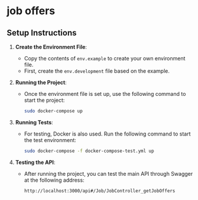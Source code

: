 # job offers

## Setup Instructions

1. **Create the Environment File**:

   - Copy the contents of `env.example` to create your own environment file.
   - First, create the `env.development` file based on the example.

2. **Running the Project**:

   - Once the environment file is set up, use the following command to start the project:
     ```bash
     sudo docker-compose up
     ```

3. **Running Tests**:

   - For testing, Docker is also used. Run the following command to start the test environment:
     ```bash
     sudo docker-compose -f docker-compose-test.yml up
     ```

4. **Testing the API**:
   - After running the project, you can test the main API through Swagger at the following address:
     ```
     http://localhost:3000/api#/Job/JobController_getJobOffers
     ```
